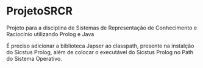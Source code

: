 # ProjetoSRCR
Projeto para a disciplina de Sistemas de Representação de Conhecimento e Raciocínio utilizando Prolog e Java

É preciso adicionar a biblioteca Japser ao classpath, presente na instalção do Sicstus Prolog, além de colocar o executável do 
Sicstus Prolog no Path do Sistema Operativo.
